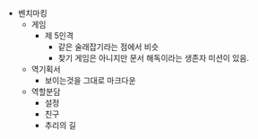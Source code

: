 * 벤치마킹
  * 게임
    * 제 5인격
      * 같은 술래잡기라는 점에서 비슷
      * 찾기 게임은 아니지만 문서 해독이라는 생존자 미션이 있음.
  * 역기획서
    * 보이는것을 그대로 마크다운 
  * 역할분담
    * 설정
    * 친구
    * 추리의 길
